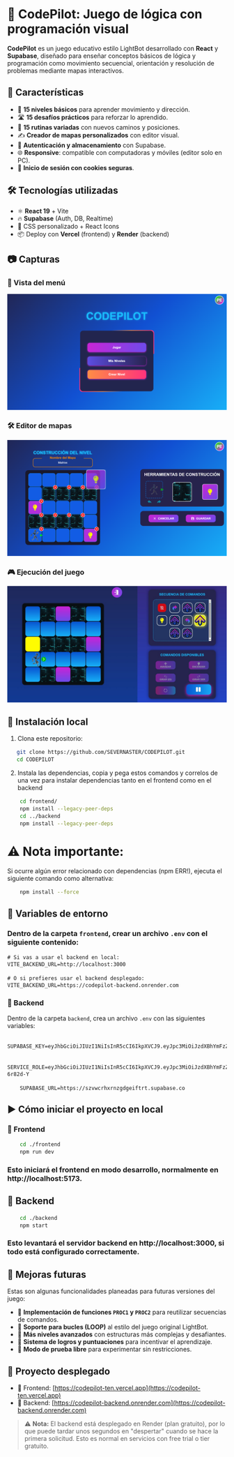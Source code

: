 # 🧠 CodePilot: Juego de lógica con programación visual

**CodePilot** es un juego educativo estilo LightBot desarrollado con **React** y **Supabase**, diseñado para enseñar conceptos básicos de lógica y programación como movimiento secuencial, orientación y resolución de problemas mediante mapas interactivos.

## 🚀 Características

- 🧩 **15 niveles básicos** para aprender movimiento y dirección.
- 🛣️ **15 desafíos prácticos** para reforzar lo aprendido.
- 🔁 **15 rutinas variadas** con nuevos caminos y posiciones.
- ✍️ **Creador de mapas personalizados** con editor visual.
- 💾 **Autenticación y almacenamiento** con Supabase.
- 🌐 **Responsive**: compatible con computadoras y móviles (editor solo en PC).
- 🍪 **Inicio de sesión con cookies seguras**.

## 🛠️ Tecnologías utilizadas

- ⚛️ **React 19** + Vite
- 🔥 **Supabase** (Auth, DB, Realtime)
- 🎨 CSS personalizado + React Icons
- 📦 Deploy con **Vercel** (frontend) y **Render** (backend)

## 📷 Capturas

### 🧭 Vista del menú
![Vista del menú](./frontend/src/assets/menu.png)

### 🛠️ Editor de mapas
![Editor de mapas](./frontend/src/assets/editor.png)

### 🎮 Ejecución del juego
![Juego en acción](./frontend/src/assets/juego.jpg)


## 🧪 Instalación local

1. Clona este repositorio:

```bash
   git clone https://github.com/SEVERNASTER/CODEPILOT.git
   cd CODEPILOT
```

2. Instala las dependencias, copia y pega estos comandos y correlos de una vez para instalar dependencias tanto en el frontend como en el backend

``` bash
    cd frontend/
    npm install --legacy-peer-deps
    cd ../backend
    npm install --legacy-peer-deps
```

# ⚠️ Nota importante:
Si ocurre algún error relacionado con dependencias (npm ERR!), ejecuta el siguiente comando como alternativa:
``` bash
    npm install --force
```

## 🔐 Variables de entorno

### Dentro de la carpeta `frontend`, crear un archivo `.env` con el siguiente contenido:

```env
# Si vas a usar el backend en local:
VITE_BACKEND_URL=http://localhost:3000

# O si prefieres usar el backend desplegado:
VITE_BACKEND_URL=https://codepilot-backend.onrender.com

```

### 📁 Backend

Dentro de la carpeta `backend`, crea un archivo `.env` con las siguientes variables:

```env
    SUPABASE_KEY=eyJhbGciOiJIUzI1NiIsInR5cCI6IkpXVCJ9.eyJpc3MiOiJzdXBhYmFzZSIsInJlZiI6InN6dndjcmh4cm56Z2RnZWlmdHJ0Iiwicm9sZSI6ImFub24iLCJpYXQiOjE3NTA0NDc2MTYsImV4cCI6MjA2NjAyMzYxNn0.JvEGJb6l0tLglPsgbJ08W0Xosku3PDBTVJ8EJ_bJFEQ

    SERVICE_ROLE=eyJhbGciOiJIUzI1NiIsInR5cCI6IkpXVCJ9.eyJpc3MiOiJzdXBhYmFzZSIsInJlZiI6InN6dndjcmh4cm56Z2RnZWlmdHJ0Iiwicm9sZSI6InNlcnZpY2Vfcm9sZSIsImlhdCI6MTc1MDQ0NzYxNiwiZXhwIjoyMDY2MDIzNjE2fQ.5SFe7Ud8bDILXsePfbeu4GOvoAb5zqBZ5Dl-6r82d-Y

    SUPABASE_URL=https://szvwcrhxrnzgdgeiftrt.supabase.co
```

## ▶️ Cómo iniciar el proyecto en local

### 🔹 Frontend

```bash
    cd ./frontend
    npm run dev
```

### Esto iniciará el frontend en modo desarrollo, normalmente en http://localhost:5173.

## 🔹 Backend

```bash
    cd ./backend
    npm start
```

### Esto levantará el servidor backend en http://localhost:3000, si todo está configurado correctamente.

## 📌 Mejoras futuras

Estas son algunas funcionalidades planeadas para futuras versiones del juego:

- 🔁 **Implementación de funciones `PROC1` y `PROC2`** para reutilizar secuencias de comandos.
- 🔄 **Soporte para bucles (LOOP)** al estilo del juego original LightBot.
- 🔀 **Más niveles avanzados** con estructuras más complejas y desafiantes.
- 🎯 **Sistema de logros y puntuaciones** para incentivar el aprendizaje.
- 🧪 **Modo de prueba libre** para experimentar sin restricciones.


## 🚀 Proyecto desplegado

- 🔗 Frontend: [https://codepilot-ten.vercel.app](https://codepilot-ten.vercel.app)
- 🔗 Backend: [https://codepilot-backend.onrender.com](https://codepilot-backend.onrender.com)

> ⚠️ **Nota:** El backend está desplegado en Render (plan gratuito), por lo que puede tardar unos segundos en "despertar" cuando se hace la primera solicitud. Esto es normal en servicios con free trial o tier gratuito.







